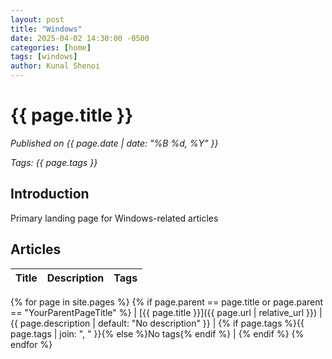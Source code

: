 ```yaml
---
layout: post
title: "Windows"
date: 2025-04-02 14:30:00 -0500
categories: [home]
tags: [windows]
author: Kunal Shenoi
---
```


# {{ page.title }}

*Published on {{ page.date | date: "%B %d, %Y" }}*

*Tags: {{ page.tags }}*

## Introduction

Primary landing page for Windows-related articles

## Articles

| Title | Description | Tags |
|-------|-------------|------|
{% for page in site.pages %}
{% if page.parent == page.title or page.parent == "YourParentPageTitle" %}
| [{{ page.title }}]({{ page.url | relative_url }}) | {{ page.description | default: "No description" }} | {% if page.tags %}{{ page.tags | join: ", " }}{% else %}No tags{% endif %} |
{% endif %}
{% endfor %}


